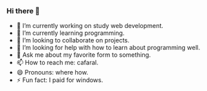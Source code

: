 ### Hi there 👋

- 🔭 I’m currently working on study web development.
- 🌱 I’m currently learning programming.
- 👯 I’m looking to collaborate on projects.
- 🤔 I’m looking for help with how to learn about programming well.
- 💬 Ask me about my favorite form to something.
- 📫 How to reach me: cafaral.
- 😄 Pronouns: where how.
- ⚡ Fun fact: I paid for windows.